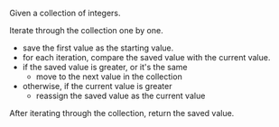 Given a collection of integers.

Iterate through the collection one by one.
  - save the first value as the starting value.
  - for each iteration, compare the saved value with the current value.
  - if the saved value is greater, or it's the same
    - move to the next value in the collection
  - otherwise, if the current value is greater
    - reassign the saved value as the current value

After iterating through the collection, return the saved value.